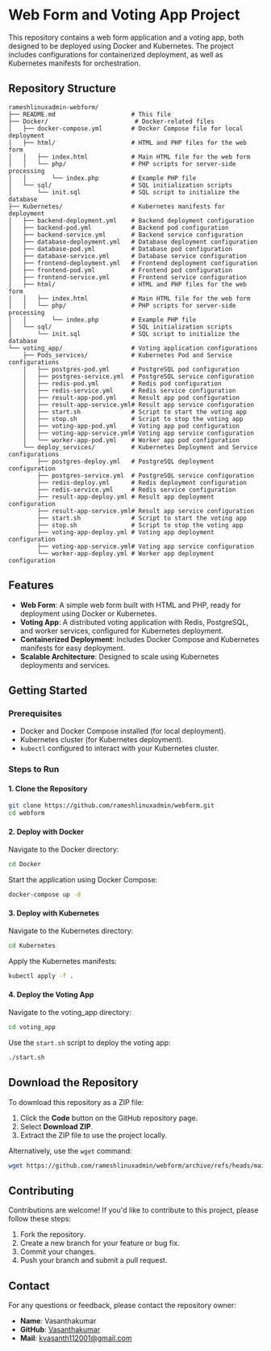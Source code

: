 
# Web Form and Voting App Project

This repository contains a web form application and a voting app, both designed to be deployed using Docker and Kubernetes. The project includes configurations for containerized deployment, as well as Kubernetes manifests for orchestration.

## Repository Structure

```plaintext
rameshlinuxadmin-webform/
├── README.md                     # This file
├── Docker/                        # Docker-related files
│   ├── docker-compose.yml        # Docker Compose file for local deployment
│   ├── html/                     # HTML and PHP files for the web form
│   │   ├── index.html            # Main HTML file for the web form
│   │   └── php/                  # PHP scripts for server-side processing
│   │       └── index.php         # Example PHP file
│   └── sql/                      # SQL initialization scripts
│       └── init.sql              # SQL script to initialize the database
├── Kubernetes/                   # Kubernetes manifests for deployment
│   ├── backend-deployment.yml    # Backend deployment configuration
│   ├── backend-pod.yml           # Backend pod configuration
│   ├── backend-service.yml       # Backend service configuration
│   ├── database-deployment.yml   # Database deployment configuration
│   ├── database-pod.yml          # Database pod configuration
│   ├── database-service.yml      # Database service configuration
│   ├── frontend-deployment.yml   # Frontend deployment configuration
│   ├── frontend-pod.yml          # Frontend pod configuration
│   ├── frontend-service.yml      # Frontend service configuration
│   ├── html/                     # HTML and PHP files for the web form
│   │   ├── index.html            # Main HTML file for the web form
│   │   └── php/                  # PHP scripts for server-side processing
│   │       └── index.php         # Example PHP file
│   └── sql/                      # SQL initialization scripts
│       └── init.sql              # SQL script to initialize the database
└── voting_app/                   # Voting application configurations
    ├── Pods_services/            # Kubernetes Pod and Service configurations
    │   ├── postgres-pod.yml      # PostgreSQL pod configuration
    │   ├── postgres-service.yml  # PostgreSQL service configuration
    │   ├── redis-pod.yml         # Redis pod configuration
    │   ├── redis-service.yml     # Redis service configuration
    │   ├── result-app-pod.yml    # Result app pod configuration
    │   ├── result-app-service.yml# Result app service configuration
    │   ├── start.sh              # Script to start the voting app
    │   ├── stop.sh               # Script to stop the voting app
    │   ├── voting-app-pod.yml    # Voting app pod configuration
    │   ├── voting-app-service.yml# Voting app service configuration
    │   └── worker-app-pod.yml    # Worker app pod configuration
    └── deploy_services/          # Kubernetes Deployment and Service configurations
        ├── postgres-deploy.yml   # PostgreSQL deployment configuration
        ├── postgres-service.yml  # PostgreSQL service configuration
        ├── redis-deploy.yml      # Redis deployment configuration
        ├── redis-service.yml     # Redis service configuration
        ├── result-app-deploy.yml # Result app deployment configuration
        ├── result-app-service.yml# Result app service configuration
        ├── start.sh              # Script to start the voting app
        ├── stop.sh               # Script to stop the voting app
        ├── voting-app-deploy.yml # Voting app deployment configuration
        ├── voting-app-service.yml# Voting app service configuration
        └── worker-app-deploy.yml # Worker app deployment configuration
```

## Features

- **Web Form**: A simple web form built with HTML and PHP, ready for deployment using Docker or Kubernetes.
- **Voting App**: A distributed voting application with Redis, PostgreSQL, and worker services, configured for Kubernetes deployment.
- **Containerized Deployment**: Includes Docker Compose and Kubernetes manifests for easy deployment.
- **Scalable Architecture**: Designed to scale using Kubernetes deployments and services.

## Getting Started

### Prerequisites

- Docker and Docker Compose installed (for local deployment).
- Kubernetes cluster (for Kubernetes deployment).
- `kubectl` configured to interact with your Kubernetes cluster.

### Steps to Run

#### 1. Clone the Repository

```bash
git clone https://github.com/rameshlinuxadmin/webform.git
cd webform
```

#### 2. Deploy with Docker

Navigate to the Docker directory:

```bash
cd Docker
```

Start the application using Docker Compose:

```bash
docker-compose up -d
```

#### 3. Deploy with Kubernetes

Navigate to the Kubernetes directory:

```bash
cd Kubernetes
```

Apply the Kubernetes manifests:

```bash
kubectl apply -f .
```

#### 4. Deploy the Voting App

Navigate to the voting_app directory:

```bash
cd voting_app
```

Use the `start.sh` script to deploy the voting app:

```bash
./start.sh
```

## Download the Repository

To download this repository as a ZIP file:

1. Click the **Code** button on the GitHub repository page.
2. Select **Download ZIP**.
3. Extract the ZIP file to use the project locally.

Alternatively, use the `wget` command:

```bash
wget https://github.com/rameshlinuxadmin/webform/archive/refs/heads/main.zip -O webform.zip
```

## Contributing

Contributions are welcome! If you'd like to contribute to this project, please follow these steps:

1. Fork the repository.
2. Create a new branch for your feature or bug fix.
3. Commit your changes.
4. Push your branch and submit a pull request.

## Contact

For any questions or feedback, please contact the repository owner:

- **Name**: Vasanthakumar  
- **GitHub**: [Vasanthakumar](https://github.com/igVasanthakumar)
- **Mail**: kvasanth112001@gmail.com
